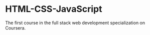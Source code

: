# HTML-CSS-JavaScript
The first course in the full stack web development specialization on Coursera. 

